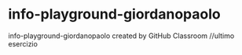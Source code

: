# info-playground-giordanopaolo
info-playground-giordanopaolo created by GitHub Classroom
//ultimo esercizio

